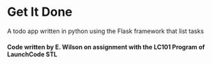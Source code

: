 # Get It Done
A todo app written in python using the Flask framework that list tasks

#### Code written by E. Wilson on assignment with the LC101 Program of LaunchCode STL
